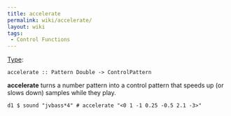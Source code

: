 ```yaml
---
title: accelerate
permalink: wiki/accelerate/
layout: wiki
tags:
 - Control Functions
---
```


<languages/> <translate> [Type](/wiki/Type_signature "wikilink"):

    accelerate :: Pattern Double -> ControlPattern

**accelerate** turns a number pattern into a control pattern that speeds
up (or slows down) samples while they play.

    d1 $ sound "jvbass*4" # accelerate "<0 1 -1 0.25 -0.5 2.1 -3>" 

</translate>
